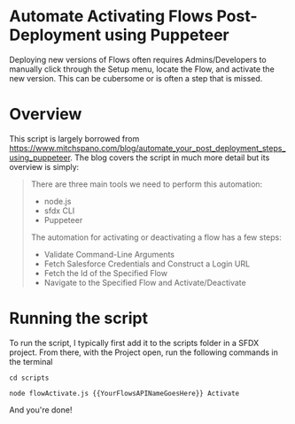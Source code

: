 # Automate Activating Flows Post-Deployment using Puppeteer

Deploying new versions of Flows often requires Admins/Developers to manually click through the Setup menu, locate the Flow, and activate the new version. This can be cubersome or is often a step that is missed.

# Overview
This script is largely borrowed from https://www.mitchspano.com/blog/automate_your_post_deployment_steps_using_puppeteer. The blog covers the script in much more detail but its overview is simply:

> There are three main tools we need to perform this automation:
>
> - node.js  
> - sfdx CLI  
> - Puppeteer  
> 
> The automation for activating or deactivating a flow has a few steps:
> 
> - Validate Command-Line Arguments  
> - Fetch Salesforce Credentials and Construct a Login URL  
> - Fetch the Id of the Specified Flow  
> - Navigate to the Specified Flow and Activate/Deactivate  

# Running the script

To run the script, I typically first add it to the scripts folder in a SFDX project. From there, with the Project open, run the following commands in the terminal

`cd scripts`

`node flowActivate.js {{YourFlowsAPINameGoesHere}} Activate`

And you're done!
